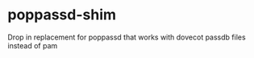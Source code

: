 # poppassd-shim
Drop in replacement for poppassd that works with dovecot passdb files instead of pam
